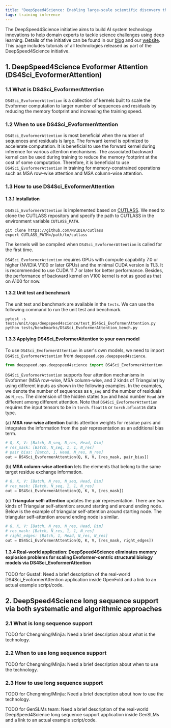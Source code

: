 ```yaml
---
title: "DeepSpeed4Science: Enabling large-scale scientific discovery through sophisticated AI system technologies"
tags: training inference
---
```


The DeepSpeed4Science initiative aims to build AI system technology innovations to help domain experts to tackle science challenges using deep learning. Details of the initiative can be found in our [blog](TODO) and our [website](TODO). This page includes tutorials of all technologies released as part of the DeepSpeed4Science initiative.

## 1. DeepSpeed4Science Evoformer Attention (DS4Sci_EvoformerAttention)

### 1.1 What is DS4Sci_EvoformerAttention
`DS4Sci_EvoformerAttention` is a collection of kernels built to scale the Evoformer computation to larger number of sequences and residuals by reducing the memory footprint and increasing the training speed.

### 1.2 When to use DS4Sci_EvoformerAttention
`DS4Sci_EvoformerAttention` is most beneficial when the number of sequences and residuals is large. The forward kernel is optimized to accelerate computation. It is beneficial to use the forward kernel during inference for various attention mechanisms. The associated backward kernel can be used during training to reduce the memory footprint at the cost of some computation. Therefore, it is beneficial to use `DS4Sci_EvoformerAttention` in training for memory-constrained operations such as MSA row-wise attention and MSA column-wise attention.

### 1.3 How to use DS4Sci_EvoformerAttention

#### 1.3.1 Installation
`DS4Sci_EvoformerAttention` is implemented based on [CUTLASS](https://github.com/NVIDIA/cutlass). We need to clone the CUTLASS repository and specify the path to CUTLASS in the environment variable `CUTLASS_PATH`.

```shell
git clone https://github.com/NVIDIA/cutlass
export CUTLASS_PATH=/path/to/cutlass
```
The kernels will be compiled when `DS4Sci_EvoformerAttention` is called for the first time.

`DS4Sci_EvoformerAttention` requires GPUs with compute capability 7.0 or higher (NVIDIA V100 or later GPUs) and the minimal CUDA version is 11.3. It is recommended to use CUDA 11.7 or later for better performance. Besides, the performance of backward kernel on V100 kernel is not as good as that on A100 for now.

#### 1.3.2 Unit test and benchmark
The unit test and benchmark are available in the `tests`. We can use the following command to run the unit test and benchmark.

```shell
pytest -s tests/unit/ops/deepspeed4science/test_DS4Sci_EvoformerAttention.py
python tests/benchmarks/DS4Sci_EvoformerAttention_bench.py
```

#### 1.3.3 Applying DS4Sci_EvoformerAttention to your own model
To use `DS4Sci_EvoformerAttention` in user's own models, we need to import `DS4Sci_EvoformerAttention` from `deepspeed.ops.deepspeed4science`.

```python
from deepspeed.ops.deepspeed4science import DS4Sci_EvoformerAttention
```

`DS4Sci_EvoformerAttention` supports four attention mechanisms in Evoformer (MSA row-wise, MSA column-wise, and 2 kinds of Triangular) by using different inputs as shown in the following examples. In the examples, we denote the number of sequences as `N_seq` and the number of residuals as `N_res`. The dimension of the hidden states `Dim` and head number `Head` are different among different attention. Note that `DS4Sci_EvoformerAttention` requires the input tensors to be in `torch.float16` or `torch.bfloat16` data type.

(a) **MSA row-wise attention** builds attention weights for residue pairs and integrates the information from the pair representation as an additional bias term.
```python
# Q, K, V: [Batch, N_seq, N_res, Head, Dim]
# res_mask: [Batch, N_seq, 1, 1, N_res]
# pair_bias: [Batch, 1, Head, N_res, N_res]
out = DS4Sci_EvoformerAttention(Q, K, V, [res_mask, pair_bias])
```

(b) **MSA column-wise attention** lets the elements that belong to the same target residue exchange information.
```python
# Q, K, V: [Batch, N_res, N_seq, Head, Dim]
# res_mask: [Batch, N_seq, 1, 1, N_res]
out = DS4Sci_EvoformerAttention(Q, K, V, [res_mask])
```

(c) **Triangular self-attention** updates the pair representation. There are two kinds of Triangular self-attention: around starting and around ending node. Below is the example of triangular self-attention around starting node. The triangular self-attention around ending node is similar.
```python
# Q, K, V: [Batch, N_res, N_res, Head, Dim]
# res_mask: [Batch, N_res, 1, 1, N_res]
# right_edges: [Batch, 1, Head, N_res, N_res]
out = DS4Sci_EvoformerAttention(Q, K, V, [res_mask, right_edges])
```

#### 1.3.4 Real-world application: DeepSpeed4Science eliminates memory explosion problems for scaling Evoformer-centric structural biology models via DS4Sci_EvoformerAttention
TODO for Gustaf: Need a brief description of the real-world DS4Sci_EvoformerAttention application inside OpenFold and a link to an actual example script/code.

## 2. DeepSpeed4Science long sequence support via both systematic and algorithmic approaches

### 2.1 What is long sequence support
TODO for Chengming/Minjia: Need a brief description about what is the technology.

### 2.2 When to use long sequence support
TODO for Chengming/Minjia: Need a brief description about when to use the technology.

### 2.3 How to use long sequence support
TODO for Chengming/Minjia: Need a brief description about how to use the technology.

TODO for GenSLMs team: Need a brief description of the real-world DeepSpeed4Science long sequence support application inside GenSLMs and a link to an actual example script/code.
